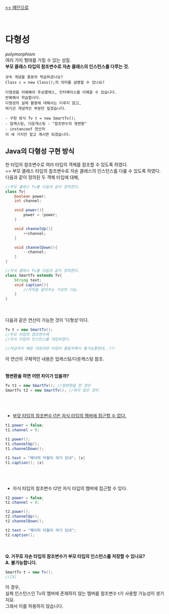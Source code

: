 [<< 메인으로](https://github.com/AtomicLiquors/Java_Wiki_Chb)

&nbsp;  


# 다형성
*polymorphism*  
여러 가지 형태를 가질 수 있는 성질.  
**부모 클래스 타입의 참조변수로 자손 클래스의 인스턴스를 다루는 것.**

```
상속 개념을 충분히 학습하셨나요?  
Class c = new Class();의 의미를 설명할 수 있나요?
```
```
다형성을 이해해야 추상클래스, 인터페이스를 이해할 수 있습니다.  
반복해서 학습합시다.
다형성의 실제 활용에 대해서는 다루지 않고, 
여기선 개념적인 부분만 짚겠습니다.
```
```
- 구현 방식 Tv t = new SmartTv();
- 업캐스팅, 다운캐스팅 : "참조변수의 형변환"
- instanceof 연산자
이 세 가지만 알고 계시면 되겠습니다.
```

## Java의 다형성 구현 방식
한 타입의 참조변수로 여러 타입의 객체를 참조할 수 있도록 하였다.  
=> 부모 클래스 타입의 참조변수로 자손 클래스의 인스턴스를 다룰 수 있도록 하였다.
&nbsp;  
다음과 같이 정의된 두 객체 타입에 대해,
```java
//부모 클래스 Tv를 다음과 같이 정의한다.
class Tv{
    boolean power;
    int channel;

    void power(){
        power = !power;
    }

    void channelUp(){
        ++channel;
    }

    void channelDown(){
        --channel;
    }
}
```

```java
//자식 클래스 Tv를 다음과 같이 정의한다.
class SmartTv extends Tv{
    String text;
    void caption(){
        //자막을 달아주는 가상의 기능.
    }
}
```
&nbsp;  
&nbsp;  
다음과 같은 연산이 가능한 것이 '다형성'이다.
```java
Tv t = new SmartTv();
//부모 타입의 참조변수에
//자식 타입의 인스턴스를 대입하였다.

//지금까지 배운 대로라면 타입이 불일치해서 불가능할텐데..??!
``` 
이 연산의 구체적인 내용은 업캐스팅/다운캐스팅 참조.
&nbsp;  
&nbsp;  
&nbsp;  
**형변환을 하면 어떤 차이가 있을까?**
```java
Tv t1 = new SmartTv(); //형변환을 한 경우
SmartTv t2 = new SmartTv(); //하지 않은 경우.
```
&nbsp;  
&nbsp;  
- <u>부모 타입의 참조변수 t1은 자식 타입의 멤버에 접근할 수 없다.</u>
```java
t1.power = false;
t1.channel = 0;

t1.power();
t1.channelUp();
t1.channelDown();

t1.text = "페이퍼 타월이 여기 있네"; [x]
t1.caption(); [x]
```
&nbsp;  
&nbsp;  
- 자식 타입의 참조변수 t2만 자식 타입의 멤버에 접근할 수 있다.
```java
t2.power = false;
t2.channel = 0;

t2.power();
t2.channelUp();
t2.channelDown();

t2.text = "페이퍼 타월이 여기 있네";
t2.caption();
```

&nbsp;  
&nbsp;  
**Q. 거꾸로 자손 타입의 참조변수가 부모 타입의 인스턴스를 저장할 수 있나요?**   
**A. 불가능합니다.**
```java
SmartTv t = new Tv();
//[X]
```
이 경우,  
실제 인스턴스인 Tv의 멤버에 존재하지 않는 멤버를 참조변수 t가 사용할 가능성이 생기지요.  
그래서 이를 허용하지 않습니다.

